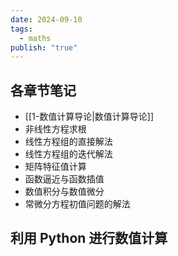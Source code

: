 ```yaml
---
date: 2024-09-10
tags:
  - maths
publish: "true"
---
```

## 各章节笔记

- [[1-数值计算导论|数值计算导论]]
- 非线性方程求根
- 线性方程组的直接解法
- 线性方程组的迭代解法
- 矩阵特征值计算
- 函数逼近与函数插值
- 数值积分与数值微分
- 常微分方程初值问题的解法

## 利用 Python 进行数值计算
